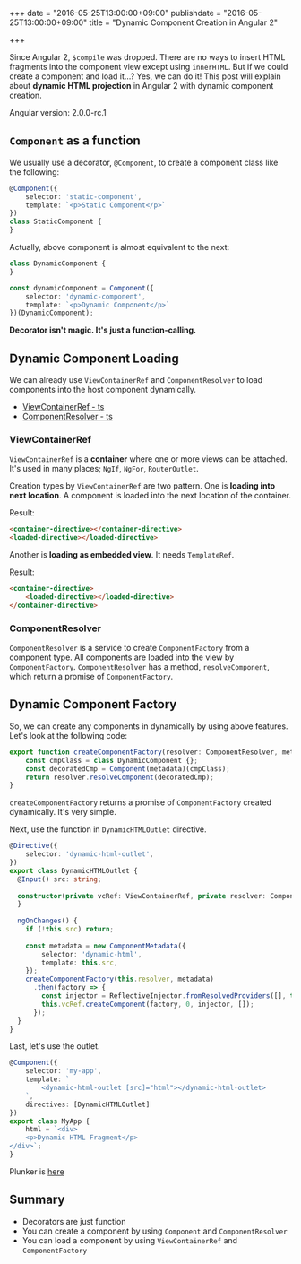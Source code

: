 +++
date = "2016-05-25T13:00:00+09:00"
publishdate = "2016-05-25T13:00:00+09:00"
title = "Dynamic Component Creation in Angular 2"

+++

Since Angular 2, `$compile` was dropped. 
There are no ways to insert HTML fragments into the component view except using `innerHTML`.
But if we could create a component and load it...? Yes, we can do it!
This post will explain about **dynamic HTML projection** in Angular 2 with dynamic component creation.

Angular version: 2.0.0-rc.1

<!--more-->

## `Component` as a function

We usually use a decorator, `@Component`, to create a component class like the following:

```ts
@Component({
    selector: 'static-component',
    template: `<p>Static Component</p>`
})
class StaticComponent {
}
```

Actually, above component is almost equivalent to the next:

```ts
class DynamicComponent {
}

const dynamicComponent = Component({
    selector: 'dynamic-component',
    template: `<p>Dynamic Component</p>`
})(DynamicComponent);
```

**Decorator isn't magic. It's just a function-calling.**

## Dynamic Component Loading

We can already use `ViewContainerRef` and `ComponentResolver` to load components into the host component dynamically.

- [ViewContainerRef - ts](https://angular.io/docs/ts/latest/api/core/index/ViewContainerRef-class.html)
- [ComponentResolver - ts](https://angular.io/docs/ts/latest/api/core/index/ComponentResolver-class.html)

### ViewContainerRef
`ViewContainerRef` is a **container** where one or more views can be attached.
It's used in many places; `NgIf`, `NgFor`, `RouterOutlet`.

Creation types by `ViewContainerRef` are two pattern.
One is **loading into next location**. A component is loaded into the next location of the container.

Result: 

```html
<container-directive></container-directive>
<loaded-directive></loaded-directive>
```

Another is **loading as embedded view**. It needs `TemplateRef`.

Result: 

```html
<container-directive>
    <loaded-directive></loaded-directive>
</container-directive>
```

### ComponentResolver
`ComponentResolver` is a service to create `ComponentFactory` from a component type. 
All components are loaded into the view by `ComponentFactory`. 
`ComponentResolver` has a method, `resolveComponent`, which return a promise of `ComponentFactory`.

## Dynamic Component Factory

So, we can create any components in dynamically by using above features.
Let's look at the following code:

```ts
export function createComponentFactory(resolver: ComponentResolver, metadata: ComponentMetadata): Promise<ComponentFactory<any>> {
    const cmpClass = class DynamicComponent {};
    const decoratedCmp = Component(metadata)(cmpClass);
    return resolver.resolveComponent(decoratedCmp);
}
``` 

`createComponentFactory` returns a promise of `ComponentFactory` created dynamically. It's very simple.

Next, use the function in `DynamicHTMLOutlet` directive.

```ts
@Directive({
    selector: 'dynamic-html-outlet',
})
export class DynamicHTMLOutlet {
  @Input() src: string;
  
  constructor(private vcRef: ViewContainerRef, private resolver: ComponentResolver) {
  }
  
  ngOnChanges() {
    if (!this.src) return;
    
    const metadata = new ComponentMetadata({
        selector: 'dynamic-html',
        template: this.src,
    });
    createComponentFactory(this.resolver, metadata)
      .then(factory => {
        const injector = ReflectiveInjector.fromResolvedProviders([], this.vcRef.parentInjector);
        this.vcRef.createComponent(factory, 0, injector, []);
      });
  }
}
```

Last, let's use the outlet.

```ts
@Component({
    selector: 'my-app',
    template: `
        <dynamic-html-outlet [src]="html"></dynamic-html-outlet>
    `,
    directives: [DynamicHTMLOutlet]
})
export class MyApp {
    html = `<div>
    <p>Dynamic HTML Fragment</p>
</div>`;
}
```

Plunker is [here](http://plnkr.co/edit/HCz7Kc)

## Summary

- Decorators are just function
- You can create a component by using `Component` and `ComponentResolver`
- You can load a component by using `ViewContainerRef` and `ComponentFactory`

